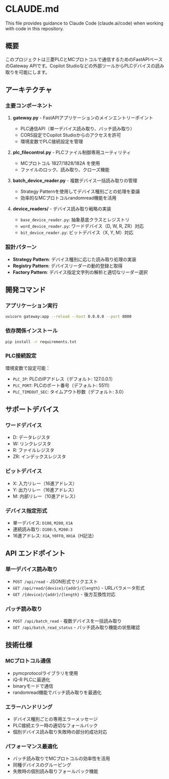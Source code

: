 # CLAUDE.md

This file provides guidance to Claude Code (claude.ai/code) when working with code in this repository.

## 概要

このプロジェクトは三菱PLCとMCプロトコルで通信するためのFastAPIベースのGateway APIです。Copilot Studioなどの外部ツールからPLCデバイスの読み取りを可能にします。

## アーキテクチャ

### 主要コンポーネント

1. **gateway.py** - FastAPIアプリケーションのメインエントリーポイント
   - PLC通信API（単一デバイス読み取り、バッチ読み取り）
   - CORS設定でCopilot Studioからのアクセスを許可
   - 環境変数でPLC接続設定を管理

2. **plc_filecontrol.py** - PLCファイル制御専用ユーティリティ
   - MCプロトコル 1827/1828/182A を使用
   - ファイルのロック、読み取り、クローズ機能

3. **batch_device_reader.py** - 複数デバイス一括読み取りの管理
   - Strategy Patternを使用してデバイス種別ごとの処理を委譲
   - 効率的なMCプロトコルrandomread機能を活用

4. **device_readers/** - デバイス読み取り戦略の実装
   - `base_device_reader.py`: 抽象基底クラスとレジストリ
   - `word_device_reader.py`: ワードデバイス（D, W, R, ZR）対応
   - `bit_device_reader.py`: ビットデバイス（X, Y, M）対応

### 設計パターン

- **Strategy Pattern**: デバイス種別に応じた読み取り処理の実装
- **Registry Pattern**: デバイスリーダーの動的登録と取得
- **Factory Pattern**: デバイス指定文字列の解析と適切なリーダー選択

## 開発コマンド

### アプリケーション実行
```bash
uvicorn gateway:app --reload --host 0.0.0.0 --port 8000
```

### 依存関係インストール
```bash
pip install -r requirements.txt
```

### PLC接続設定
環境変数で設定可能：
- `PLC_IP`: PLCのIPアドレス（デフォルト: 127.0.0.1）
- `PLC_PORT`: PLCのポート番号（デフォルト: 5511）
- `PLC_TIMEOUT_SEC`: タイムアウト秒数（デフォルト: 3.0）

## サポートデバイス

### ワードデバイス
- D: データレジスタ
- W: リンクレジスタ
- R: ファイルレジスタ
- ZR: インデックスレジスタ

### ビットデバイス
- X: 入力リレー（16進アドレス）
- Y: 出力リレー（16進アドレス）
- M: 内部リレー（10進アドレス）

### デバイス指定形式
- 単一デバイス: `D100`, `M200`, `X1A`
- 連続読み取り: `D100:5`, `M200:3`
- 16進アドレス: `X1A`, `Y0FF0`, `XH1A`（H記法）

## API エンドポイント

### 単一デバイス読み取り
- `POST /api/read` - JSON形式でリクエスト
- `GET /api/read/{device}/{addr}/{length}` - URLパラメータ形式
- `GET /{device}/{addr}/{length}` - 後方互換性対応

### バッチ読み取り
- `POST /api/batch_read` - 複数デバイスを一括読み取り
- `GET /api/batch_read_status` - バッチ読み取り機能の状態確認

## 技術仕様

### MCプロトコル通信
- pymcprotocolライブラリを使用
- iQ-R PLCに最適化
- binaryモードで通信
- randomread機能でバッチ読み取りを最適化

### エラーハンドリング
- デバイス種別ごとの専用エラーメッセージ
- PLC接続エラー時の適切なフォールバック
- 個別デバイス読み取り失敗時の部分的成功対応

### パフォーマンス最適化
- バッチ読み取りでMCプロトコルの効率性を活用
- 同種デバイスのグルーピング
- 失敗時の個別読み取りフォールバック機能